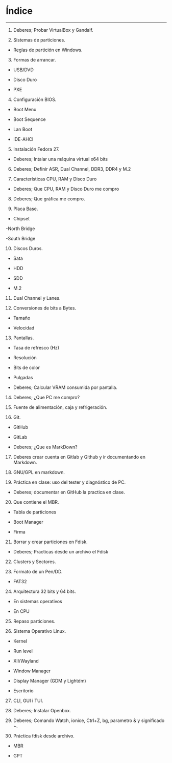 # Índice

---

1. Deberes; Probar VirtualBox y Gandalf.

2. Sistemas de particiones.

  - Reglas de partición en Windows.

3. Formas de arrancar.

  - USB/DVD

  - Disco Duro

  - PXE

4. Configuración BIOS.

  - Boot Menu

  - Boot Sequence

  - Lan Boot

  - IDE-AHCI

5. Instalación Fedora 27.

  - Deberes; Intalar una máquina virtual x64 bits

6. Deberes; Definir ASR, Dual Channel, DDR3, DDR4 y M.2

7. Características CPU, RAM y Disco Duro

  - Deberes; Que CPU, RAM y Disco Duro me compro

8. Deberes; Que gráfica me compro.

9. Placa Base.
 
  - Chipset

  -North Bridge

  -South Bridge

10. Discos Duros.
 
  - Sata

  - HDD

  - SDD

  - M.2

11. Dual Channel y Lanes.
 
12. Conversiones de bits a Bytes.
  
  - Tamaño

  - Velocidad

13. Pantallas.

  - Tasa de refresco (Hz)

  - Resolución

  - Bits de color

  - Pulgadas

  - Deberes; Calcular VRAM consumida por pantalla.
 
14. Deberes; ¿Que PC me compro?
 
15. Fuente de alimentación, caja y refrigeración.
 
16. Git.
 
  - GitHub

  - GitLab

  - Deberes; ¿Que es MarkDown?

17. Deberes crear cuenta en Gitlab y Github y ir documentando en Markdown.
 
18. GNU/GPL en markdown.
 
19. Práctica en clase: uso del tester y diagnóstico de PC.

  - Deberes; documentar en GitHub la practica en clase.
 
20. Que contiene el MBR.
 
  - Tabla de particiones

  - Boot Manager
 
  - Firma 
 
21. Borrar y crear particiones en Fdisk.

  - Deberes; Practicas desde un archivo el Fdisk
 
22. Clusters y Sectores.
 
23. Formato de un Pen/DD.

  - FAT32

24. Arquitectura 32 bits y 64 bits.
 
  - En sistemas operativos

  - En CPU

25. Repaso particiones.
 
26. Sistema Operativo Linux.
 
  - Kernel

  - Run level

  - XII/Wayland

  - Window Manager

  - Display Manager (GDM y Lightdm)

  - Escritorio

27. CLI, GUI i TUI.

28. Deberes; Instalar Openbox.

32. Deberes; Comando Watch, ionice, Ctrl+Z, bg, parametro & y significado ~.
 
33. Práctica fdisk desde archivo.
 
  - MBR

  - GPT
